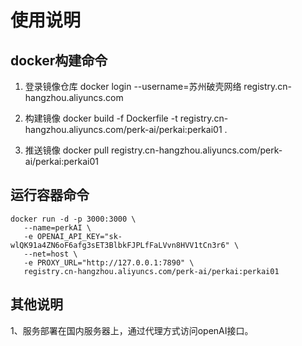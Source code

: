 # 使用说明

## docker构建命令
1. 登录镜像仓库
docker login --username=苏州破壳网络 registry.cn-hangzhou.aliyuncs.com

2. 构建镜像
docker build -f Dockerfile -t registry.cn-hangzhou.aliyuncs.com/perk-ai/perkai:perkai01 .

3. 推送镜像
docker pull registry.cn-hangzhou.aliyuncs.com/perk-ai/perkai:perkai01

## 运行容器命令
```
docker run -d -p 3000:3000 \
   --name=perkAI \
   -e OPENAI_API_KEY="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" \
   --net=host \
   -e PROXY_URL="http://127.0.0.1:7890" \
   registry.cn-hangzhou.aliyuncs.com/perk-ai/perkai:perkai01
```

## 其他说明
1、服务部署在国内服务器上，通过代理方式访问openAI接口。

